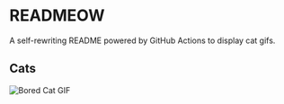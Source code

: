 # READMEOW

A self-rewriting README powered by GitHub Actions to display cat gifs.

## Cats

![Bored Cat GIF](https://media2.giphy.com/media/v1.Y2lkPTlhY2QwMmRhZHFhNTNuaDBpbjFleXNydzNpbjNqaGt6djBvbHZleWc0bXI2NzBzeCZlcD12MV9naWZzX3NlYXJjaCZjdD1n/mlvseq9yvZhba/200.gif)
